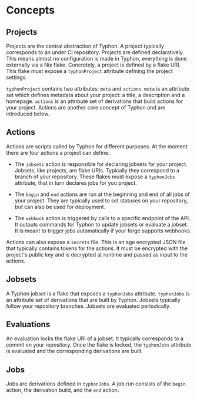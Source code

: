 # Concepts

## Projects

Projects are the central abstraction of Typhon. A project typically corresponds
to an under CI repository. Projects are defined declaratively. This means
almost no configuration is made in Typhon, everything is done externally via a
Nix flake. Concretely, a project is defined by a flake URI. This flake must
expose a `typhonProject` attribute defining the project settings.

`typhonProject` contains two attributes: `meta` and `actions`. `meta` is an
attribute set which defines metadata about your project: a title, a description
and a homepage. `actions` is an attribute set of derivations that build actions
for your project. Actions are another core concept of Typhon and are introduced
below.

## Actions

Actions are scripts called by Typhon for different purposes. At the moment there
are four actions a project can define.

- The `jobsets` action is responsible for declaring jobsets for your project.
  Jobsets, like projects, are flake URIs. Typically they correspond to a branch
  of your repository. These flakes must expose a `typhonJobs` attribute, that in
  turn declares jobs for you project.

- The `begin` and `end` actions are run at the beginning and end of all jobs of
  your project. They are typically used to set statuses on your repository, but
  can also be used for deployment.

- The `webhook` action is triggered by calls to a specific endpoint of the API.
  It outputs commands for Typhon to update jobsets or evaluate a jobset. It is
  meant to trigger jobs automatically if your forge supports webhooks.

Actions can also expose a `secrets` file. This is an age encrypted JSON file
that typically contains tokens for the actions. It must be encrypted with the
project's public key and is decrypted at runtime and passed as input to the
actions.

## Jobsets

A Typhon jobset is a flake that exposes a `typhonJobs` attribute. `typhonJobs`
is an attribute set of derivations that are built by Typhon. Jobsets typically
follow your repository branches. Jobsets are evaluated periodically.

## Evaluations

An evaluation locks the flake URI of a jobset. It typically corresponds to a
commit on your repository. Once the flake is locked, the `typhonJobs` attribute
is evaluated and the corresponding derivations are built.

## Jobs

Jobs are derivations defined in `typhonJobs`. A job run consists of the `begin`
action, the derivation build, and the `end` action.
